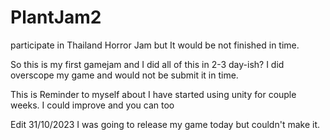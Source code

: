 # PlantJam2
 participate in Thailand Horror Jam but It would be not finished in time.

So this is my first gamejam and I did all of this in 2-3 day-ish? I did overscope my game and would not be submit it in time.

This is Reminder to myself about I have started using unity for couple weeks. I could improve and you can too

Edit 31/10/2023 I was going to release my game today but couldn't make it.
